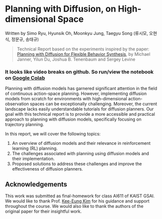 # Planning with Diffusion, on High-dimensional Space

Written by Simo Ryu, Hyunsik Oh, Moonkyu Jung, Taegyu Song
(류시모, 오현식, 정문규, 송태규)


> Technical Report based on the experiments inspired by the paper: [Planning with Diffusion for Flexible Behavior Synthesis](https://arxiv.org/abs/2205.09991), by Michael Janner, Yilun Du, Joshua B. Tenenbaum and Sergey Levine

###  It looks like video breaks on github. So run/view the notebook on [Google Colab](https://colab.research.google.com/drive/1MT-YhOAsdD-T3kAMCsViVZazk7HrZaat)



Planning with diffusion models has garnered significant attention in the field of continuous action-space planning. However, implementing diffusion models from scratch for environments with high-dimensional action-observation spaces can be exceptionally challenging. 
Moreover, the current landscape lacks easily understandable tutorials for diffusion planners. Our goal with this technical report is to provide a more accessible and practical approach to planning with diffusion models, specifically focusing on trajectory planning.

In this report, we will cover the following topics:

1. An overview of diffusion models and their relevance in reinforcement learning (RL) planning.
2. The challenges associated with planning using diffusion models and their implementation.
3. Proposed solutions to address these challenges and improve the effectiveness of diffusion planners.

## Acknowledgements

This work was submitted as final-homework for class AI611 of KAIST GSAI. We would like to thank Prof. [Kee-Eung Kim](http://ailab.kaist.ac.kr/users/kekim) for his guidance and support throughout the course. We would also like to thank the authors of the original paper for their insightful work.
